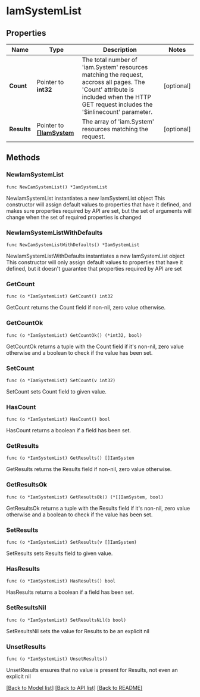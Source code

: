 # IamSystemList

## Properties

Name | Type | Description | Notes
------------ | ------------- | ------------- | -------------
**Count** | Pointer to **int32** | The total number of &#39;iam.System&#39; resources matching the request, accross all pages. The &#39;Count&#39; attribute is included when the HTTP GET request includes the &#39;$inlinecount&#39; parameter. | [optional] 
**Results** | Pointer to [**[]IamSystem**](iam.System.md) | The array of &#39;iam.System&#39; resources matching the request. | [optional] 

## Methods

### NewIamSystemList

`func NewIamSystemList() *IamSystemList`

NewIamSystemList instantiates a new IamSystemList object
This constructor will assign default values to properties that have it defined,
and makes sure properties required by API are set, but the set of arguments
will change when the set of required properties is changed

### NewIamSystemListWithDefaults

`func NewIamSystemListWithDefaults() *IamSystemList`

NewIamSystemListWithDefaults instantiates a new IamSystemList object
This constructor will only assign default values to properties that have it defined,
but it doesn't guarantee that properties required by API are set

### GetCount

`func (o *IamSystemList) GetCount() int32`

GetCount returns the Count field if non-nil, zero value otherwise.

### GetCountOk

`func (o *IamSystemList) GetCountOk() (*int32, bool)`

GetCountOk returns a tuple with the Count field if it's non-nil, zero value otherwise
and a boolean to check if the value has been set.

### SetCount

`func (o *IamSystemList) SetCount(v int32)`

SetCount sets Count field to given value.

### HasCount

`func (o *IamSystemList) HasCount() bool`

HasCount returns a boolean if a field has been set.

### GetResults

`func (o *IamSystemList) GetResults() []IamSystem`

GetResults returns the Results field if non-nil, zero value otherwise.

### GetResultsOk

`func (o *IamSystemList) GetResultsOk() (*[]IamSystem, bool)`

GetResultsOk returns a tuple with the Results field if it's non-nil, zero value otherwise
and a boolean to check if the value has been set.

### SetResults

`func (o *IamSystemList) SetResults(v []IamSystem)`

SetResults sets Results field to given value.

### HasResults

`func (o *IamSystemList) HasResults() bool`

HasResults returns a boolean if a field has been set.

### SetResultsNil

`func (o *IamSystemList) SetResultsNil(b bool)`

 SetResultsNil sets the value for Results to be an explicit nil

### UnsetResults
`func (o *IamSystemList) UnsetResults()`

UnsetResults ensures that no value is present for Results, not even an explicit nil

[[Back to Model list]](../README.md#documentation-for-models) [[Back to API list]](../README.md#documentation-for-api-endpoints) [[Back to README]](../README.md)


